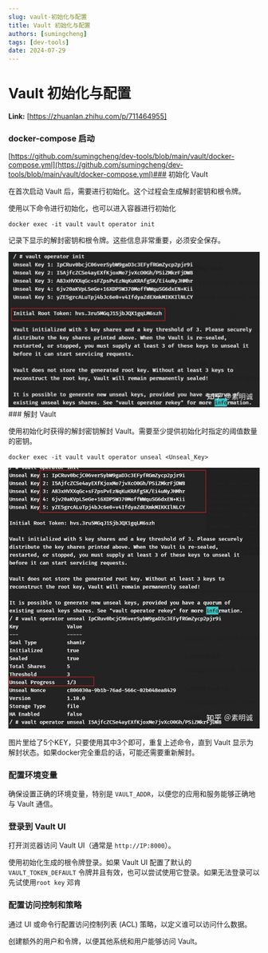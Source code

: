 ```yaml
---
slug: vault-初始化与配置
title: Vault 初始化与配置
authors: [sumingcheng]
tags: [dev-tools]
date: 2024-07-29
---
```


# Vault 初始化与配置



 **Link:** [https://zhuanlan.zhihu.com/p/711464955]

### docker-compose 启动  
[https://github.com/sumingcheng/dev-tools/blob/main/vault/docker-compose.yml](https://github.com/sumingcheng/dev-tools/blob/main/vault/docker-compose.yml)### 初始化 Vault  

在首次启动 Vault 后，需要进行初始化。这个过程会生成解封密钥和根令牌。

使用以下命令进行初始化，也可以进入容器进行初始化

```
docker exec -it vault vault operator init
```

记录下显示的解封密钥和根令牌。这些信息非常重要，必须安全保存。

![a116a96b7b77fa3b896cce801dbc7ca7](../image/a116a96b7b77fa3b896cce801dbc7ca7.jpg)### 解封 Vault  

使用初始化时获得的解封密钥解封 Vault。需要至少提供初始化时指定的阈值数量的密钥。

```
docker exec -it vault vault operator unseal <Unseal_Key>
```
![8fa7c1f92c01241f46656fcf3431b123](../image/8fa7c1f92c01241f46656fcf3431b123.jpg)

图片里给了5个KEY，只要使用其中3个即可，重复上述命令，直到 Vault 显示为解封状态。如果docker完全重启的话，可能还需要重新解封。

### 配置环境变量  

确保设置正确的环境变量，特别是 `VAULT_ADDR`，以便您的应用和服务能够正确地与 Vault 通信。

### 登录到 Vault UI  

打开浏览器访问 Vault UI（通常是 `http://IP:8000`）。

使用初始化生成的根令牌登录。如果 Vault UI 配置了默认的 `VAULT_TOKEN_DEFAULT` 令牌并且有效，也可以尝试使用它登录。如果无法登录可以先试使用`root key` 邓肯

### 配置访问控制和策略  

通过 UI 或命令行配置访问控制列表 (ACL) 策略，以定义谁可以访问什么数据。

创建额外的用户和令牌，以便其他系统和用户能够访问 Vault。